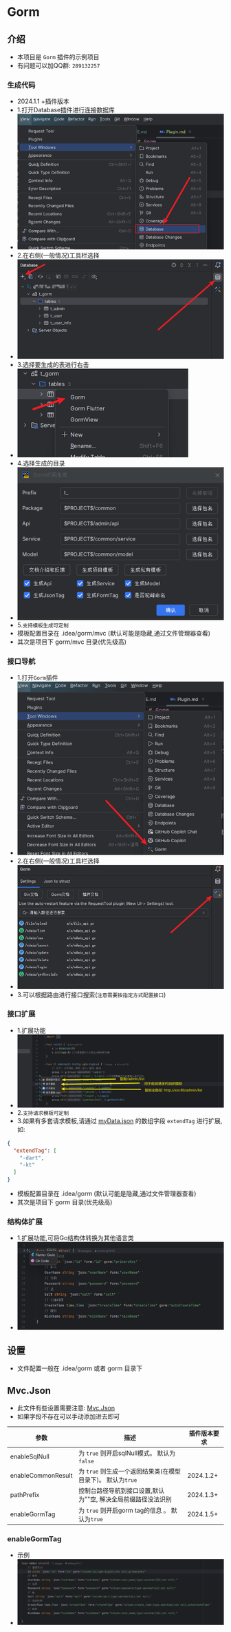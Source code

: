 # Gorm

## 介绍

- 本项目是 `Gorm` 插件的示例项目
- 有问题可以加QQ群: `289132257`

### 生成代码

- 2024.1.1 +插件版本
- 1.打开Database插件进行连接数据库
- ![](image/img_3.png)
- 2.在右侧(一般情况)工具栏选择
- ![](image/img_4.png)
- 3.选择要生成的表进行右击
- ![](image/img_5.png)
- 4.选择生成的目录
- ![](image/img_6.png)
- 5.`支持模板生成可定制` 
- 模板配置目录在 .idea/gorm/mvc (默认可能是隐藏,通过文件管理器查看)
- 其次是项目下 gorm/mvc 目录(优先级高)

### 接口导航

- 1.打开`Gorm`插件
- ![](image/router/img.png)
- 2.在右侧(一般情况)工具栏选择
- ![](image/router/img_1.png)
- 3.可以根据路由进行接口搜索(`注意需要按指定方式配置接口`)

### 接口扩展

- 1.扩展功能
- ![](image/router/img_2.png)
- 2.`支持请求模板可定制`
- 3.如果有多套请求模板,请通过 [myData.json](gorm/myData.json) 的数组字段 `extendTag` 进行扩展,如:

```json
{
  "extendTag": [
    "-dart",
    "-kt"
  ]
}
```
- 模板配置目录在 .idea/gorm (默认可能是隐藏,通过文件管理器查看)
- 其次是项目下 gorm 目录(优先级高)

### 结构体扩展

- 1.扩展功能,可将Go结构体转换为其他语言类
- ![](image/router/img_3.png)


## 设置

- 文件配置一般在 .idea/gorm 或者 gorm 目录下

## Mvc.Json

- 此文件有些设置需要注意: [Mvc.Json](gorm/Mvc.Json)
- 如果字段不存在可以手动添加进去即可
 
| 参数                 | 描述                                     | 插件版本要求    |
|--------------------|----------------------------------------|-----------|
| enableSqlNull      | 为 `true` 则开启sqlNull模式。 默认为`false`      |           |
| enableCommonResult | 为 `true` 则生成一个返回结果类(在模型目录下)。 默认为`true` | 2024.1.2+ |
| pathPrefix         | 控制台路径导航到接口设置,默认为""空, 解决全局前缀路径没法识别      | 2024.1.3+ |
| enableGormTag      | 为 `true` 则开启gorm tag的信息 。 默认为`true`    | 2024.1.5+ |


### enableGormTag

- 示例
- ![](image/img_7.png)

